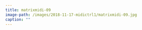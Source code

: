 ```yaml
---
title: matrixmidi-09
image-path: /images/2018-11-17-midictrl1/matrixmidi-09.jpg
caption: ""
---
```

